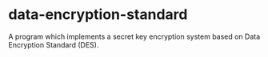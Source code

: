 # data-encryption-standard
A program which implements a secret key encryption system based on Data Encryption Standard (DES). 
